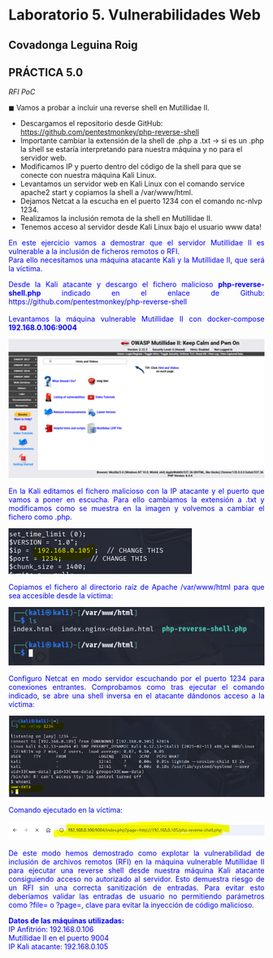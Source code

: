# Laboratorio 5. Vulnerabilidades Web
## Covadonga Leguina Roig


## PRÁCTICA 5.0

*RFI PoC*

 ◼ Vamos a probar a incluir una reverse shell en Mutillidae II.
 
 - Descargamos el repositorio desde GitHub: https://github.com/pentestmonkey/php-reverse-shell 
 - Importante cambiar la extensión de la shell de .php a .txt → si es un .php la shell se estaría interpretando para nuestra máquina y no para el servidor web.
 - Modificamos IP y puerto dentro del código de la shell para que se conecte con nuestra máquina Kali Linux.
 - Levantamos un servidor web en Kali Linux con el comando service  apache2 start y copiamos la shell a /var/www/html.
 - Dejamos Netcat a la escucha en el puerto 1234 con el comando nc-nlvp 1234.
 - Realizamos la inclusión remota de la shell en Mutillidae II.
 - Tenemos acceso al servidor desde Kali Linux bajo el usuario www data!

<p style="text-align: justify; color: blue;">
En este ejercicio vamos a demostrar que el servidor Mutillidae II es vulnerable a la inclusión de ficheros remotos o RFI.<br>
Para ello necesitamos una máquina atacante Kali y la Mutillidae II, que será la víctima.

<p style="text-align: justify; color: blue;">
Desde la Kali atacante y descargo el fichero malicioso <b>php-reverse-shell.php</b> indicado en el enlace de Github: https://github.com/pentestmonkey/php-reverse-shell
 <br><br>
Levantamos la máquina vulnerable Mutillidae II con docker-compose <b>192.168.0.106:9004</b>

![P5.0](capturas/1.png)

<p style="text-align: justify; color: blue;">
En la Kali editamos el fichero malicioso con la IP atacante y el puerto que vamos a poner en escucha. Para ello cambiamos la extensión a .txt y modificamos como se muestra en la imagen y volvemos a cambiar el fichero como .php.

![P5.0](capturas/config.png)

<p style="text-align: justify; color: blue;">
Copiamos el fichero al directorio raíz de Apache /var/www/html para que sea accesible desde la víctima:

![P5.0](capturas/file.png)

<p style="text-align: justify; color: blue;">
Configuro Netcat en modo servidor escuchando por el puerto 1234 para conexiones entrantes. Comprobamos como tras ejecutar el comando indicado, se abre una shell inversa en el atacante dándonos acceso a la víctima:

![P5.0](capturas/fin.png)

<p style="text-align: justify; color: blue;">
Comando ejecutado en la víctima:

![P5.0](capturas/web.png)


<p style="text-align: justify; color: blue;">
De este modo hemos demostrado como explotar la vulnerabilidad de inclusión de archivos remotos (RFI) en la máquina vulnerable Mutillidae II para ejecutar una reverse shell desde nuestra máquina Kali atacante consiguiendo acceso no autorizado al servidor. Esto demuestra riesgo de un RFI sin una correcta sanitización de entradas. Para evitar esto deberíamos validar las entradas de usuario no permitiendo parámetros como ?file=  o ?page=, clave para evitar la inyección de código malicioso.

<p style="text-align: justify; color: blue;">
<b>Datos de las máquinas utilizadas: </b><br>
IP Anfitrión: 192.168.0.106<br>
Mutillidae II en el puerto 9004<br>
IP Kali atacante: 192.168.0.105<br>